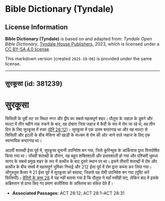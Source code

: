 # Bible Dictionary (Tyndale)

## License Information

**Bible Dictionary (Tyndale)** is based on and adapted from: _Tyndale Open Bible Dictionary_, [Tyndale House Publishers](https://tyndaleopenresources.com/), 2023, which is licensed under a [CC BY-SA 4.0 license](https://creativecommons.org/licenses/by-sa/4.0/legalcode.en).

This markdown version (created `2025-10-06`) is provided under the same license.



--------------------------------

## सुरकूसा (id: 381239)

सुरकूसा
=======

सिसिली के पूर्वी तट पर स्थित नगर और द्वीप का सबसे महत्वपूर्ण शहर। पौलुस के जहाज़ के डूबने और माल्टा में तीन महीने तक रुकने के बाद, वह दोबारा जिस जहाज में कैदी के रूप में रोम जा रहे थे, वह तीन दिन के लिए सुरकूसा में रुका ([प्रेरि 28:12](https://ref.ly/Acts28:12))। सुरकूसा में एक उत्तम बन्दरगाह था और यह माल्टा से सिसिली और इटली के बीच मेसिना की खाड़ी के माध्यम से रोम की ओर जाने वाले जहाज के लिए एक स्वाभाविक बन्दरगाह था।

आठवीं शताब्दी ईसा पूर्व में, सुरकूसा यूनानी उपनिवेश बन गया, जिसे कुरिन्थुस के आर्कियास द्वारा वित्तपोषित किया गया था। पाँचवीं शताब्दी के दौरान, यह बहुत शक्तिशाली और प्रभावशाली हो गया और पश्चिमी भूमध्य सागर के सबसे प्रमुख शहर के रूप में कार्थेज के बाद दूसरे स्थान पर था। इसने तीसरी शताब्दी में रोम और कार्थेज के बीच संघर्ष में महत्वपूर्ण भूमिका निभाई और 212 ईसा पूर्व में रोम द्वारा कब्जा कर लिया गया। औगुस्तुस कैसर ने 21 ईसा पूर्व में सुरकूसा को बसाया, जिससे यह रोमी उपनिवेश बन गया (पुष्टि करें फिलिप्पी)। [प्रेरितों के काम 28](https://ref.ly/Acts28:1-Acts28:31) में यह नहीं बताया गया है कि पौलुस ने वहाँ मसीही पाए, लेकिन बाद में इसके कब्रिस्तान से प्राप्त किए गए प्रमाण कलीसिया के अस्तित्व का संकेत देते हैं।

* **Associated Passages:** ACT 28:12; ACT 28:1–ACT 28:31

